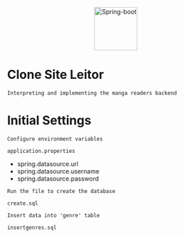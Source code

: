 <div align="center"> 
  <img src="https://cdn.jsdelivr.net/gh/devicons/devicon/icons/spring/spring-original.svg" alt="Spring-boot" height="100"/> 
</div> 

# Clone Site Leitor 
````
Interpreting and implementing the manga readers backend
````
# Initial Settings 
````
Configure environment variables
````

`application.properties`
* spring.datasource.url
* spring.datasource.username 
* spring.datasource.password

````
Run the file to create the database
````
`create.sql`

````
Insert data into 'genre' table
````
`insertgenres.sql`

